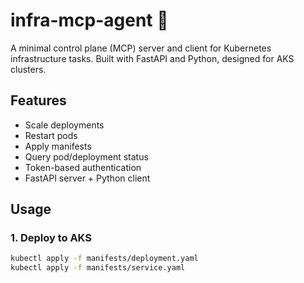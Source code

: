 # infra-mcp-agent 🚀

A minimal control plane (MCP) server and client for Kubernetes infrastructure tasks. Built with FastAPI and Python, designed for AKS clusters.

## Features
- Scale deployments
- Restart pods
- Apply manifests
- Query pod/deployment status
- Token-based authentication
- FastAPI server + Python client

## Usage

### 1. Deploy to AKS
```bash
kubectl apply -f manifests/deployment.yaml
kubectl apply -f manifests/service.yaml
